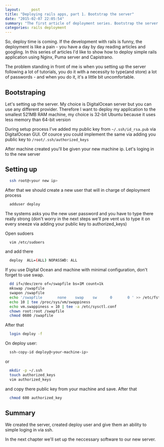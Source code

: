 ```yaml
---
layout:     post
title: "Deploying rails apps, part 1. Bootstrap the server"
date: "2015-02-07 22:05:54"
summary: "The first article of deployment series. Bootstrap the server."
categories: rails deployment
---
```



So, deploy time is coming. If the development with rails is funny, the deployment is like a pain - you have a day by day reading articles and googling. In this series of articles I'd like to show how to deploy simple rails application using Nginx, Puma server and Capistrano.

The problem standing in front of me is when you setting up the server following a lot of tutorials, you do it with a necessity to type(and store) a lot of passwords - and when you do it, it's a little bit uncomfortable.


## Bootstraping

Let's setting up the server. My choice is DigitalOcean server but you can use any different provider. Therefore I want to deploy my application to the smallest 521MB RAM machine, my choice is 32-bit Ubuntu because it uses less memory than 64-bit version

During setup process I've added my public key from `~/.ssh/id_rsa.pub` via DigitalOcean GUI. Of cource you could implement the same via adding you public key to `/root/.ssh/authorized_keys`

After machine created you'll be given your new machine ip. Let's loging in to the new server

## Setting up

~~~bash
  ssh root@<your new ip>
~~~

After that we should create a new user that will in charge of deployment process

~~~ bash
  adduser deploy
~~~

The systems asks you the new user password and you have to type there really strong (don't worry in the next steps we'll pre
vent us to type it on every sneeze via adding your public key to authorized_keys)

Open sudoers

~~~bash
  vim /etc/sudoers
~~~

and add there

~~~bash
  deploy  ALL=(ALL) NOPASSWD: ALL
~~~

If you use Digital Ocean and machine with minimal configuration, don't forget to use swap.

~~~bash
  dd if=/dev/zero of=/swapfile bs=1M count=1k
  mkswap /swapfile
  swapon /swapfile
  echo '/swapfile       none    swap    sw      0       0 ' >> /etc/fstab
  echo 10 | tee /proc/sys/vm/swappiness
  echo vm.swappiness = 10 | tee -a /etc/sysctl.conf
  chown root:root /swapfile
  chmod 0600 /swapfile

~~~

After that

~~~bash
  login deploy -f
~~~


On deploy user:

~~~bash
  ssh-copy-id deploy@<your-machine-ip>
~~~

or

~~~bash
  mkdir -p ~/.ssh
  touch authorized_keys
  vim authorized_keys
~~~

and copy there public key from your machine and save. After that

~~~bash
  chmod 600 authorized_key
~~~

## Summary

We created the server, created deploy user and give them an ability to simple loging in via ssh.

In the next chapter we'll set up the neccessary software to our new server.

